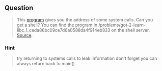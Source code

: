## Question
>This [program](//2018shell.picoctf.com/static/3f9baed3a53fe9962f7bd7b14b58d07e/vuln) gives you the address of some system calls. Can you get a shell? You can find the program in /problems/got-2-learn-libc_1_ceda86bc09ce7d6a0588da4f914eb833 on the shell server. [Source](//2018shell.picoctf.com/static/3f9baed3a53fe9962f7bd7b14b58d07e/vuln.c).

### Hint
>try returning to systems calls to leak information
>don't forget you can always return back to main()
